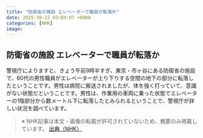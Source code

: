 ```yaml
---
title: "防衛省の施設 エレベーターで職員が転落か"
date: 2025-10-22 03:04:07 +0900
categories: [NHK]
image: 
---
```

## 防衛省の施設 エレベーターで職員が転落か

警視庁によりますと、きょう午前9時半すぎ、東京・市ヶ谷にある防衛省の施設で、60代の男性職員がエレベーターが上り下りする空間の地下の部分に転落したということです。男性は病院に搬送されましたが、体を強く打っていて、意識がない状態だということです。男性は、作業用の車両に乗った状態でエレベーターの1階部分から数メートル下に転落したとみられるということで、警視庁が詳しい状況を調べています。

> ※ NHK記事は本文・画像の転載が許可されていないため、概要のみ掲載しています。
[出典（NHK）](http://www3.nhk.or.jp/news/html/20251022/k10014955751000.html)

